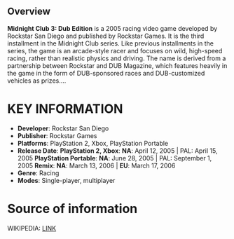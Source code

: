 ## Overview

**Midnight Club 3: Dub Edition** is a 2005 racing video game developed by Rockstar San Diego and published by Rockstar Games. It is the third installment in the Midnight Club series. Like previous installments in the series, the game is an arcade-style racer and focuses on wild, high-speed racing, rather than realistic physics and driving. The name is derived from a partnership between Rockstar and DUB Magazine, which features heavily in the game in the form of DUB-sponsored races and DUB-customized vehicles as prizes....

# KEY INFORMATION

- **Developer**: Rockstar San Diego
- **Publisher**: Rockstar Games
- **Platforms**: PlayStation 2, Xbox, PlayStation Portable
- **Release Date**: **PlayStation 2, Xbox**: **NA**: April 12, 2005 | PAL: April 15, 2005 **PlayStation Portable**: **NA**: June 28, 2005 | PAL: September 1, 2005 **Remix**: **NA**: March 13, 2006 | **EU**: March 17, 2006
- **Genre**: Racing
- **Modes**: Single-player, multiplayer

# Source of information
 WIKIPEDIA: [LINK](https://en.wikipedia.org/wiki/Midnight_Club_3:_Dub_Edition)